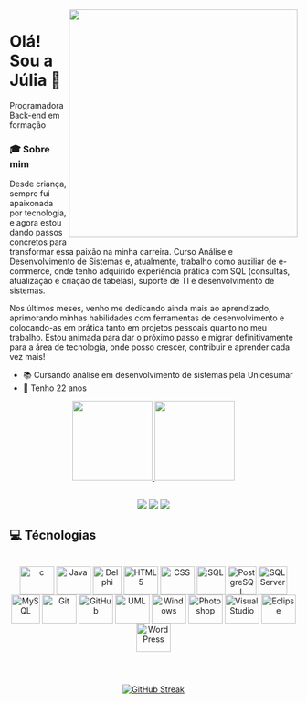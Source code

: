 <img align="right" height="400" src="https://i.ibb.co/jTkPvYd/Eu.png">

# Olá! Sou a Júlia 👋
Programadora Back-end em formação

<h3 align="left">🎓 Sobre mim </h3>

Desde criança, sempre fui apaixonada por tecnologia, e agora estou dando passos concretos para transformar essa paixão na minha carreira. Curso Análise e Desenvolvimento de Sistemas e, atualmente, trabalho como auxiliar de e-commerce, onde tenho adquirido experiência prática com SQL (consultas, atualização e criação de tabelas), suporte de TI e desenvolvimento de sistemas.

Nos últimos meses, venho me dedicando ainda mais ao aprendizado, aprimorando minhas habilidades com ferramentas de desenvolvimento e colocando-as em prática tanto em projetos pessoais quanto no meu trabalho. Estou animada para dar o próximo passo e migrar definitivamente para a área de tecnologia, onde posso crescer, contribuir e aprender cada vez mais!

- 📚 Cursando análise em desenvolvimento de sistemas pela Unicesumar
- 🌟 Tenho 22 anos

<div align="center">
  <a href="https://github.com/JuliaHFerreira">
  <img height="140em" src="https://github-readme-stats.vercel.app/api?username=JuliaHFerreira&show_icons=true&theme=midnight-purple&include_all_commits=true&count_private=true"/>
  <img height="140em" src="https://github-readme-stats.vercel.app/api/top-langs/?username=JuliaHFerreira&layout=compact&langs_count=7&theme=midnight-purple"/>
</div>

## 
<div align="center"> 
  <a href ="https://www.linkedin.com/in/j%C3%BAlia-h-ferreira/" target="_blank"><img src="https://img.shields.io/badge/-LinkedIn-%230077B5?style=for-the-badge&logo=linkedin&logoColor=white" target="_blank"></a> 
  <a href ="mailto:juliahelena317@gmail.com"><img src="https://img.shields.io/badge/-Gmail-%23333?style=for-the-badge&logo=gmail&logoColor=white" target="_blank"></a>
  <a href ="https://wa.me/+5519997913604" target="_blank"><img src="https://img.shields.io/badge/WhatsApp-25D366?style=for-the-badge&logo=whatsapp&logoColor=white"></a>
</div> 


## 💻 Técnologias
<div style="display: inline_block" align="center"><br>
<img align="center" height="50" width="60" title="c" src="https://cdn.jsdelivr.net/gh/devicons/devicon@latest/icons/c/c-original.svg" />
<img align="center" height="50" width="60" title="Java" src="https://cdn.jsdelivr.net/gh/devicons/devicon/icons/java/java-original.svg">
<img align="center" height="50" width="50" title="Delphi" src="https://d2ohlsp9gwqc7h.cloudfront.net/images/logos/logo-page/delphi-logo-1024.png">
<img align="center" height="50" width="60" title="HTML 5" src="https://cdn.jsdelivr.net/gh/devicons/devicon@latest/icons/html5/html5-original.svg" />
<img align="center" height="50" width="60" title="CSS" src="https://cdn.jsdelivr.net/gh/devicons/devicon@latest/icons/css3/css3-original.svg" />
<img align="center" height="50" width="50" title="SQL" src="https://cdn.jsdelivr.net/gh/devicons/devicon@latest/icons/azuresqldatabase/azuresqldatabase-original.svg">
<img align="center" height="50" width="50" title="PostgreSQL" src="https://cdn.jsdelivr.net/gh/devicons/devicon@latest/icons/postgresql/postgresql-original.svg">
<img align="center" height="50" width="50" title="SQLServer" src="https://cdn.jsdelivr.net/gh/devicons/devicon@latest/icons/microsoftsqlserver/microsoftsqlserver-original.svg">
<img align="center" height="50" width="50" title="MySQL" src="https://cdn.jsdelivr.net/gh/devicons/devicon@latest/icons/mysql/mysql-original.svg">
<img align="center" height="50" width="60" title="Git" src="https://cdn.jsdelivr.net/gh/devicons/devicon@latest/icons/git/git-original.svg" />
<img align="center" height="50" width="60" title="GitHub" src="https://cdn.jsdelivr.net/gh/devicons/devicon@latest/icons/github/github-original.svg" />
<img align="center" height="50" width="60" title="UML" src="https://cdn.jsdelivr.net/gh/devicons/devicon@latest/icons/unifiedmodelinglanguage/unifiedmodelinglanguage-original.svg" />
<img align="center" height="50" width="60" title="Windows" src="https://cdn.jsdelivr.net/gh/devicons/devicon@latest/icons/windows11/windows11-original.svg" />
<img align="center" height="50" width="60" title="Photoshop" src="https://cdn.jsdelivr.net/gh/devicons/devicon@latest/icons/photoshop/photoshop-original.svg" />   
<img align="center" height="50" width="60" title="Visual Studio" src="https://cdn.jsdelivr.net/gh/devicons/devicon/icons/visualstudio/visualstudio-plain.svg">
<img align="center" height="50" width="60" title="Eclipse" src="https://cdn.jsdelivr.net/gh/devicons/devicon@latest/icons/eclipse/eclipse-original.svg" />
<img align="center" height="50" width="60" title="WordPress" src="https://cdn.jsdelivr.net/gh/devicons/devicon@latest/icons/wordpress/wordpress-plain.svg" />

          
</div>

#
<div style="display: inline_block" align="center"><br>
<a href="https://git.io/streak-stats"><img src="https://streak-stats.demolab.com?user=JuliaHFerreira&theme=midnight-purple&hide_border=falso&border_radius=4.6&locale=pt_BR&exclude_days=Sun%2CSat" alt="GitHub Streak" /></a>
</div>      
          
          
